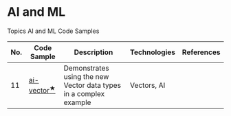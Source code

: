 # AI and ML
Topics AI and ML Code Samples


| No. | Code Sample               | Description                                                       | Technologies | References |
|-----|---------------------------|-------------------------------------------------------------------|:-------------|:----------:|
| 11  | [ai-vector<sup>★</sup>]() | Demonstrates using the new Vector data types in a complex example | Vectors, AI  |            |